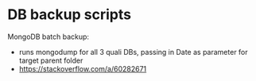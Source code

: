 # DB backup scripts

MongoDB batch backup:
- runs mongodump for all 3 quali DBs, passing in Date as parameter for target parent folder
- https://stackoverflow.com/a/60282671
